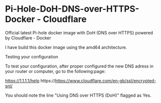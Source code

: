 # Pi-Hole-DoH-DNS-over-HTTPS-Docker - Cloudflare
Official latest Pi-hole docker image with DoH (DNS over HTTPS) powered by Cloudflare - Docker

I have build this docker image using the amd64 architecture.

Testing your configuration

To test your configuration, after proper configured the new DNS adress in your router or computer, go to the following:page: 

https://1.1.1.1/help
https://https://www.cloudflare.com/en-gb/ssl/encrypted-sni/

You should note the line "Using DNS over HTTPS (DoH)" flagged as Yes.
  
